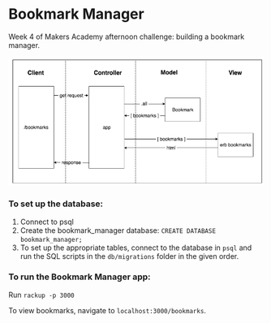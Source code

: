 # Bookmark Manager
Week 4 of Makers Academy afternoon challenge: building a bookmark manager.

![](Domain_model.png)

### To set up the database:

1. Connect to psql
2. Create the bookmark_manager database: `CREATE DATABASE bookmark_manager;`
3. To set up the appropriate tables, connect to the database in `psql` and run the SQL scripts in the `db/migrations` folder in the given order.

### To run the Bookmark Manager app:

Run `rackup -p 3000`

To view bookmarks, navigate to `localhost:3000/bookmarks`.
